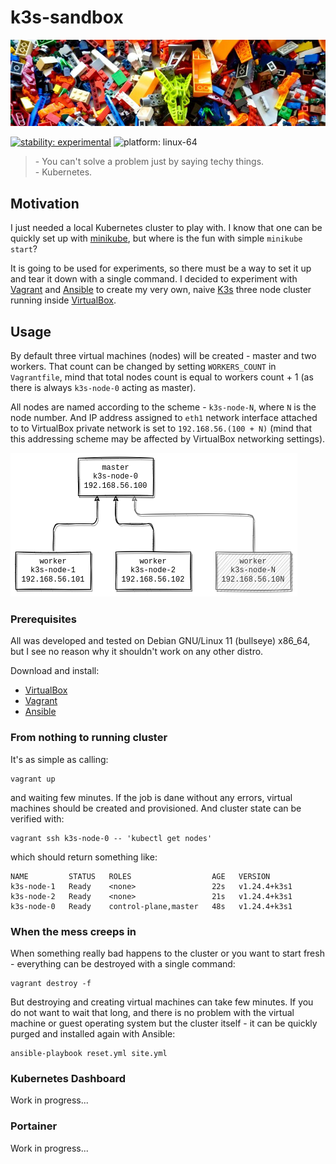# k3s-sandbox

[![k3s-sandbox.jpg](docs/k3s-sandbox.jpg)](https://unsplash.com/photos/2FaCKyEEtis)

[![stability: experimental](https://masterminds.github.io/stability/experimental.svg)](https://masterminds.github.io/stability/experimental.html)
![platform: linux-64](https://img.shields.io/badge/platform-linux--64-lightgrey)

> \- You can't solve a problem just by saying techy things.  
> \- Kubernetes.

## Motivation

I just needed a local Kubernetes cluster to play with. I know that one can be
quickly set up with [minikube][minikube], but where is the fun with simple
`minikube start`?

It is going to be used for experiments, so there must be a way to
set it up and tear it down with a single command. I decided to experiment
with [Vagrant][vagrant] and [Ansible][ansible] to create my very own, naive
[K3s][k3s] three node cluster running inside [VirtualBox][virtualbox].

## Usage 

By default three virtual machines (nodes) will be created - master and two
workers. That count can be changed by setting `WORKERS_COUNT` in `Vagrantfile`,
mind that total nodes count is equal to workers count + 1 (as there is always
`k3s-node-0` acting as master).

All nodes are named according to the scheme - `k3s-node-N`, where `N` is the
node number. And IP address assigned to `eth1` network interface attached to
to VirtualBox private network is set to `192.168.56.(100 + N)` (mind that this
addressing scheme may be affected by VirtualBox networking settings).

![k3s-nodes](docs/k3s-nodes.png)

### Prerequisites

All was developed and tested on Debian GNU/Linux 11 (bullseye) x86_64, but
I see no reason why it shouldn't work on any other distro. 

Download and install:

- [VirtualBox][virtualbox]
- [Vagrant][vagrant]
- [Ansible][ansible]

### From nothing to running cluster

It's as simple as calling:

```
vagrant up
```

and waiting few minutes. If the job is dane without any errors, virtual machines
should be created and provisioned. And cluster state can be verified with:

```
vagrant ssh k3s-node-0 -- 'kubectl get nodes'
```

which should return something like:

```
NAME         STATUS   ROLES                  AGE   VERSION
k3s-node-1   Ready    <none>                 22s   v1.24.4+k3s1
k3s-node-2   Ready    <none>                 21s   v1.24.4+k3s1
k3s-node-0   Ready    control-plane,master   48s   v1.24.4+k3s1
```

### When the mess creeps in

When something really bad happens to the cluster or you want to start fresh -
everything can be destroyed with a single command:

```
vagrant destroy -f
```

But destroying and creating virtual machines can take few minutes. If you do
not want to wait that long, and there is no problem with the virtual machine
or guest operating system but the cluster itself - it can be quickly purged 
and installed again with Ansible:

```
ansible-playbook reset.yml site.yml
```

### Kubernetes Dashboard

Work in progress...

### Portainer

Work in progress...

[virtualbox]: https://www.virtualbox.org/
[vagrant]: https://www.vagrantup.com/
[ansible]: https://www.ansible.com/
[minikube]: https://minikube.sigs.k8s.io/docs/
[k3s]: https://k3s.io/
[kubernetes-dashboard]: https://github.com/kubernetes/dashboard